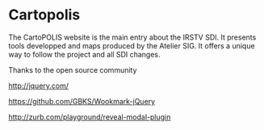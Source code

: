 Cartopolis
==========

The CartoPOLIS website is the main entry about the IRSTV SDI. 
It presents tools developped and maps produced by the Atelier SIG. It offers a unique way to follow the project 
and all SDI changes.


Thanks to the open source community 

http://jquery.com/

https://github.com/GBKS/Wookmark-jQuery

http://zurb.com/playground/reveal-modal-plugin
